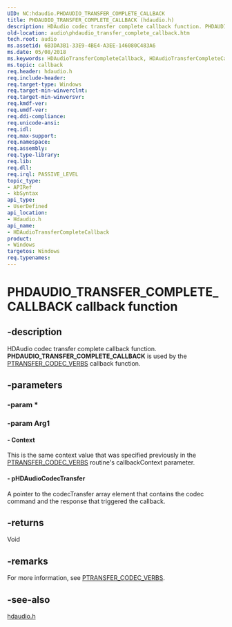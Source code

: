 ```yaml
---
UID: NC:hdaudio.PHDAUDIO_TRANSFER_COMPLETE_CALLBACK
title: PHDAUDIO_TRANSFER_COMPLETE_CALLBACK (hdaudio.h)
description: HDAudio codec transfer complete callback function. PHDAUDIO_TRANSFER_COMPLETE_CALLBACK is used by the PTRANSFER_CODEC_VERBS callback function.
old-location: audio\phdaudio_transfer_complete_callback.htm
tech.root: audio
ms.assetid: 6B3DA3B1-33E9-4BE4-A3EE-146080C483A6
ms.date: 05/08/2018
ms.keywords: HDAudioTransferCompleteCallback, HDAudioTransferCompleteCallback callback function [Audio Devices], PHDAUDIO_TRANSFER_COMPLETE_CALLBACK, PHDAUDIO_TRANSFER_COMPLETE_CALLBACK callback, audio.phdaudio_transfer_complete_callback, hdaudio/HDAudioTransferCompleteCallback
ms.topic: callback
req.header: hdaudio.h
req.include-header: 
req.target-type: Windows
req.target-min-winverclnt: 
req.target-min-winversvr: 
req.kmdf-ver: 
req.umdf-ver: 
req.ddi-compliance: 
req.unicode-ansi: 
req.idl: 
req.max-support: 
req.namespace: 
req.assembly: 
req.type-library: 
req.lib: 
req.dll: 
req.irql: PASSIVE_LEVEL
topic_type:
- APIRef
- kbSyntax
api_type:
- UserDefined
api_location:
- Hdaudio.h
api_name:
- HDAudioTransferCompleteCallback
product:
- Windows
targetos: Windows
req.typenames: 
---
```


# PHDAUDIO_TRANSFER_COMPLETE_CALLBACK callback function


## -description


HDAudio codec transfer complete callback function. <b>PHDAUDIO_TRANSFER_COMPLETE_CALLBACK</b> is used by the <a href="https://msdn.microsoft.com/library/windows/hardware/ff538596">PTRANSFER_CODEC_VERBS</a> callback function. 


## -parameters




### -param *


### -param Arg1








#### - Context

 This is the same  context value that was specified previously in the <a href="https://msdn.microsoft.com/library/windows/hardware/ff538596">PTRANSFER_CODEC_VERBS</a> routine's callbackContext parameter.


#### - pHDAudioCodecTransfer

A pointer to the codecTransfer array element that contains the codec command and the response that triggered the callback. 


## -returns



Void




## -remarks



For more information, see <a href="https://msdn.microsoft.com/library/windows/hardware/ff538596">PTRANSFER_CODEC_VERBS</a>.



## -see-also

[hdaudio.h](../hdaudio/index.md)